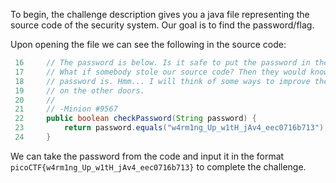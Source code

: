 To begin, the challenge description gives you a java file representing the source code of the security system. Our goal is to find the password/flag.

Upon opening the file we can see the following in the source code:

```java
 16     // The password is below. Is it safe to put the password in the source code?
 17     // What if somebody stole our source code? Then they would know what our
 18     // password is. Hmm... I will think of some ways to improve the security
 19     // on the other doors.
 20     //
 21     // -Minion #9567
 22     public boolean checkPassword(String password) {
 23         return password.equals("w4rm1ng_Up_w1tH_jAv4_eec0716b713");
 24     }
```

We can take the password from the code and input it in the format `picoCTF{w4rm1ng_Up_w1tH_jAv4_eec0716b713}` to complete the challenge.
